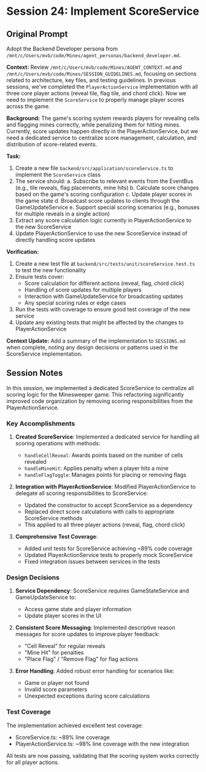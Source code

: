 # Session 24: Implement ScoreService

## Original Prompt

Adopt the Backend Developer persona from `/mnt/c/Users/mvb/code/Mines/agent_personas/backend_developer.md`.

**Context:** Review `/mnt/c/Users/mvb/code/Mines/AGENT_CONTEXT.md` and `/mnt/c/Users/mvb/code/Mines/SESSION_GUIDELINES.md`, focusing on sections related to architecture, key files, and testing guidelines. In previous sessions, we've completed the `PlayerActionService` implementation with all three core player actions (reveal tile, flag tile, and chord click). Now we need to implement the `ScoreService` to properly manage player scores across the game.

**Background:** The game's scoring system rewards players for revealing cells and flagging mines correctly, while penalizing them for hitting mines. Currently, score updates happen directly in the PlayerActionService, but we need a dedicated service to centralize score management, calculation, and distribution of score-related events.

**Task:**
1. Create a new file `backend/src/application/scoreService.ts` to implement the `ScoreService` class
2. The service should:
   a. Subscribe to relevant events from the EventBus (e.g., tile reveals, flag placements, mine hits)
   b. Calculate score changes based on the game's scoring configuration
   c. Update player scores in the game state
   d. Broadcast score updates to clients through the GameUpdateService
   e. Support special scoring scenarios (e.g., bonuses for multiple reveals in a single action)
3. Extract any score calculation logic currently in PlayerActionService to the new ScoreService
4. Update PlayerActionService to use the new ScoreService instead of directly handling score updates

**Verification:**
1. Create a new test file at `backend/src/tests/unit/scoreService.test.ts` to test the new functionality
2. Ensure tests cover:
   - Score calculation for different actions (reveal, flag, chord click)
   - Handling of score updates for multiple players
   - Interaction with GameUpdateService for broadcasting updates
   - Any special scoring rules or edge cases
3. Run the tests with coverage to ensure good test coverage of the new service
4. Update any existing tests that might be affected by the changes to PlayerActionService

**Context Update:** Add a summary of the implementation to `SESSIONS.md` when complete, noting any design decisions or patterns used in the ScoreService implementation.

## Session Notes

In this session, we implemented a dedicated ScoreService to centralize all scoring logic for the Minesweeper game. This refactoring significantly improved code organization by removing scoring responsibilities from the PlayerActionService.

### Key Accomplishments

1. **Created ScoreService**: Implemented a dedicated service for handling all scoring operations with methods:
   - `handleCellReveal`: Awards points based on the number of cells revealed
   - `handleMineHit`: Applies penalty when a player hits a mine
   - `handleFlagToggle`: Manages points for placing or removing flags

2. **Integration with PlayerActionService**: Modified PlayerActionService to delegate all scoring responsibilities to ScoreService:
   - Updated the constructor to accept ScoreService as a dependency
   - Replaced direct score calculations with calls to appropriate ScoreService methods
   - This applied to all three player actions (reveal, flag, chord click)

3. **Comprehensive Test Coverage**: 
   - Added unit tests for ScoreService achieving ~89% code coverage
   - Updated PlayerActionService tests to properly mock ScoreService
   - Fixed integration issues between services in the tests

### Design Decisions

1. **Service Dependency**: ScoreService requires GameStateService and GameUpdateService to:
   - Access game state and player information
   - Update player scores in the UI

2. **Consistent Score Messaging**: Implemented descriptive reason messages for score updates to improve player feedback:
   - "Cell Reveal" for regular reveals
   - "Mine Hit" for penalties
   - "Place Flag" / "Remove Flag" for flag actions

3. **Error Handling**: Added robust error handling for scenarios like:
   - Game or player not found
   - Invalid score parameters
   - Unexpected exceptions during score calculations

### Test Coverage

The implementation achieved excellent test coverage:
- ScoreService.ts: ~89% line coverage 
- PlayerActionService.ts: ~98% line coverage with the new integration

All tests are now passing, validating that the scoring system works correctly for all player actions.